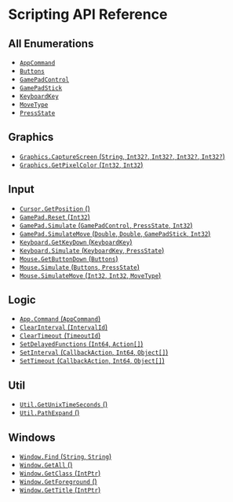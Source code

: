 # Scripting API Reference

## All Enumerations

* [`AppCommand`](Api/Enumerations/AppCommand.md)
* [`Buttons`](Api/Enumerations/Buttons.md)
* [`GamePadControl`](Api/Enumerations/GamePadControl.md)
* [`GamePadStick`](Api/Enumerations/GamePadStick.md)
* [`KeyboardKey`](Api/Enumerations/KeyboardKey.md)
* [`MoveType`](Api/Enumerations/MoveType.md)
* [`PressState`](Api/Enumerations/PressState.md)

## Graphics

* [`Graphics.CaptureScreen` (`String`, `Int32?`, `Int32?`, `Int32?`, `Int32?`)](Api/Graphics/Graphics.CaptureScreen.md)
* [`Graphics.GetPixelColor` (`Int32`, `Int32`)](Api/Graphics/Graphics.GetPixelColor.md)

## Input

* [`Cursor.GetPosition` ()](Api/Input/Cursor.GetPosition.md)
* [`GamePad.Reset` (`Int32`)](Api/Input/GamePad.Reset.md)
* [`GamePad.Simulate` (`GamePadControl`, `PressState`, `Int32`)](Api/Input/GamePad.Simulate.md)
* [`GamePad.SimulateMove` (`Double`, `Double`, `GamePadStick`, `Int32`)](Api/Input/GamePad.SimulateMove.md)
* [`Keyboard.GetKeyDown` (`KeyboardKey`)](Api/Input/Keyboard.GetKeyDown.md)
* [`Keyboard.Simulate` (`KeyboardKey`, `PressState`)](Api/Input/Keyboard.Simulate.md)
* [`Mouse.GetButtonDown` (`Buttons`)](Api/Input/Mouse.GetButtonDown.md)
* [`Mouse.Simulate` (`Buttons`, `PressState`)](Api/Input/Mouse.Simulate.md)
* [`Mouse.SimulateMove` (`Int32`, `Int32`, `MoveType`)](Api/Input/Mouse.SimulateMove.md)

## Logic

* [`App.Command` (`AppCommand`)](Api/Logic/App.Command.md)
* [`ClearInterval` (`IntervalId`)](Api/Logic/ClearInterval.md)
* [`ClearTimeout` (`TimeoutId`)](Api/Logic/ClearTimeout.md)
* [`SetDelayedFunctions` (`Int64`, `Action[]`)](Api/Logic/SetDelayedFunctions.md)
* [`SetInterval` (`CallbackAction`, `Int64`, `Object[]`)](Api/Logic/SetInterval.md)
* [`SetTimeout` (`CallbackAction`, `Int64`, `Object[]`)](Api/Logic/SetTimeout.md)

## Util

* [`Util.GetUnixTimeSeconds` ()](Api/Util/Util.GetUnixTimeSeconds.md)
* [`Util.PathExpand` ()](Api/Util/Util.PathExpand.md)

## Windows

* [`Window.Find` (`String`, `String`)](Api/Windows/Window.Find.md)
* [`Window.GetAll` ()](Api/Windows/Window.GetAll.md)
* [`Window.GetClass` (`IntPtr`)](Api/Windows/Window.GetClass.md)
* [`Window.GetForeground` ()](Api/Windows/Window.GetForeground.md)
* [`Window.GetTitle` (`IntPtr`)](Api/Windows/Window.GetTitle.md)


